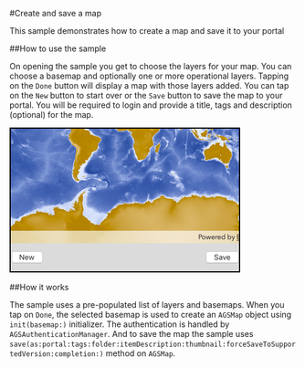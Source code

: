 #Create and save a map

This sample demonstrates how to create a map and save it to your portal

##How to use the sample

On opening the sample you get to choose the layers for your map. You can choose a basemap and optionally one or more operational layers. Tapping on the `Done` button will display a map with those layers added. You can tap on the `New` button to start over or the `Save` button to save the map to your portal. You will be required to login and provide a title, tags and description (optional) for the map.

![](image1.png)

##How it works

The sample uses a pre-populated list of layers and basemaps. When you tap on `Done`, the selected basemap is used to create an `AGSMap` object using `init(basemap:)` initializer. The authentication is handled by `AGSAuthenticationManager`. And to save the map the sample uses `save(as:portal:tags:folder:itemDescription:thumbnail:forceSaveToSupportedVersion:completion:)` method on `AGSMap`.



